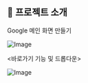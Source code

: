 ## 📝 프로젝트 소개
Google 메인 화면 만들기

  ![Image](https://github.com/user-attachments/assets/16880edb-6824-40ae-9856-a8653822b5c0)

<바로가기 기능 및 드롭다운>
  
  ![Image](https://github.com/user-attachments/assets/acfc3897-70b0-4af4-b75d-1b11af74980d)

<br />
